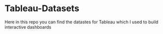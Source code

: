 # Tableau-Datasets #        

Here in this repo you can find the datastes for Tableau which I used to build interactive dashboards          
      
        
   
     
   
       
 
      
     
 
